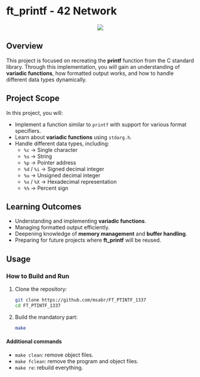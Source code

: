# **ft_printf - 42 Network**  
<div align="center">
<img src="ft_printf.png"/>
</div>

## **Overview**  
This project is focused on recreating the **printf** function from the C standard library. Through this implementation, you will gain an understanding of **variadic functions**, how formatted output works, and how to handle different data types dynamically.  

## **Project Scope**  
In this project, you will:  

- Implement a function similar to `printf` with support for various format specifiers.  
- Learn about **variadic functions** using `stdarg.h`.  
- Handle different data types, including:  
  - `%c` → Single character  
  - `%s` → String  
  - `%p` → Pointer address  
  - `%d` / `%i` → Signed decimal integer  
  - `%u` → Unsigned decimal integer  
  - `%x` / `%X` → Hexadecimal representation  
  - `%%` → Percent sign  

## **Learning Outcomes**  
- Understanding and implementing **variadic functions**.  
- Managing formatted output efficiently.  
- Deepening knowledge of **memory management** and **buffer handling**.  
- Preparing for future projects where **ft_printf** will be reused.  

## **Usage**  
### How to Build and Run

1. Clone the repository:

   ```bash
   git clone https://github.com/msabr/FT_PTINTF_1337
   cd FT_PTINTF_1337

2. Build the mandatory part:

   ```bash
   make

#### Additional commands

- `make clean`: remove object files.
- `make fclean`: remove the program and object files.
- `make re`: rebuild everything.
